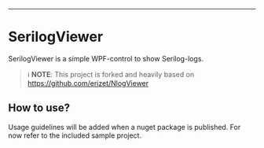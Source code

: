 

---
<!--
[1]: http://dotnetsolutionsbytomi.blogspot.se/2011/06/creating-awesome-logging-control-with.html
[nuget]: https://nuget.org/packages/NlogViewer/
![NuGet](https://img.shields.io/nuget/v/nlogviewer.svg)
-->

SerilogViewer
==========

SerilogViewer is a simple WPF-control to show Serilog-logs.
> ℹ **NOTE**: This project is forked and heavily based on https://github.com/erizet/NlogViewer  

## How to use?

Usage guidelines will be added when a nuget package is published.
For now refer to the included sample project.

<!--

Add a namespace to your Window, like this:

        xmlns:nlog ="clr-namespace:NlogViewer;assembly=NlogViewer"

then add the control.

        <nlog:NlogViewer x:Name="logCtrl" /> 

To setup NlogViewer as a target, add the following to your Nlog.config.

```xml
  <extensions>
    <add assembly="NlogViewer" />
  </extensions>
  <targets>
    <target xsi:type="NlogViewer" name="ctrl" />
  </targets>
  <rules>
    <logger name="*" minlevel="Trace" writeTo="ctrl" />
  </rules>
```


## Nuget

A NuGet-package is available [here][nuget]. It will try to install the control and a sample Nlog.config.

-->
